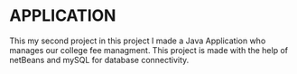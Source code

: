 # APPLICATION
This my second project in this project I made a Java Application who manages our college fee managment.
This project is made with the help of netBeans and mySQL for database connectivity.
